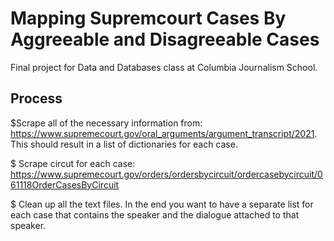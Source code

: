 # Mapping Supremcourt Cases By Aggreeable and Disagreeable Cases 

Final project for Data and Databases class at Columbia Journalism School. 

## Process

$Scrape all of the necessary information from: https://www.supremecourt.gov/oral_arguments/argument_transcript/2021. This should result in a list of dictionaries for each case.

$ Scrape circut for each case: https://www.supremecourt.gov/orders/ordersbycircuit/ordercasebycircuit/061118OrderCasesByCircuit

$ Clean up all the text files. In the end you want to have a separate list for each case that contains the speaker and the dialogue attached to that speaker.
